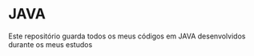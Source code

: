 # JAVA
 Este repositório guarda todos os meus códigos em JAVA desenvolvidos durante os meus estudos
